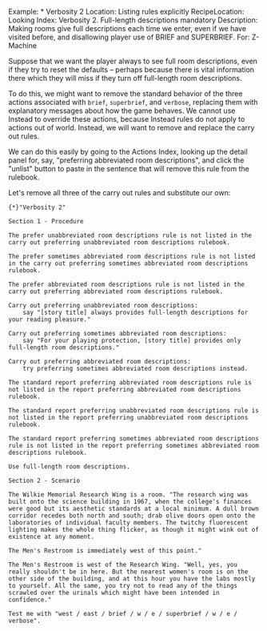 Example: * Verbosity 2
Location: Listing rules explicitly
RecipeLocation: Looking
Index: Verbosity 2. Full-length descriptions mandatory
Description: Making rooms give full descriptions each time we enter, even if we have visited before, and disallowing player use of BRIEF and SUPERBRIEF.
For: Z-Machine

  
Suppose that we want the player always to see full room descriptions, even if they try to reset the defaults – perhaps because there is vital information there which they will miss if they turn off full-length room descriptions.

  
To do this, we might want to remove the standard behavior of the three actions associated with ``brief``, ``superbrief``, and ``verbose``, replacing them with explanatory messages about how the game behaves. We cannot use Instead to override these actions, because Instead rules do not apply to actions out of world. Instead, we will want to remove and replace the carry out rules.

  
We can do this easily by going to the Actions Index, looking up the detail panel for, say, "preferring abbreviated room descriptions", and click the "unlist" button to paste in the sentence that will remove this rule from the rulebook.

  
Let's remove all three of the carry out rules and substitute our own:

  

``` inform7
{*}"Verbosity 2"

Section 1 - Procedure

The prefer unabbreviated room descriptions rule is not listed in the carry out preferring unabbreviated room descriptions rulebook.

The prefer sometimes abbreviated room descriptions rule is not listed in the carry out preferring sometimes abbreviated room descriptions rulebook.

The prefer abbreviated room descriptions rule is not listed in the carry out preferring abbreviated room descriptions rulebook.

Carry out preferring unabbreviated room descriptions:
	say "[story title] always provides full-length descriptions for your reading pleasure."

Carry out preferring sometimes abbreviated room descriptions:
	say "For your playing protection, [story title] provides only full-length room descriptions."

Carry out preferring abbreviated room descriptions:
	try preferring sometimes abbreviated room descriptions instead.

The standard report preferring abbreviated room descriptions rule is not listed in the report preferring abbreviated room descriptions rulebook.

The standard report preferring unabbreviated room descriptions rule is not listed in the report preferring unabbreviated room descriptions rulebook.

The standard report preferring sometimes abbreviated room descriptions rule is not listed in the report preferring sometimes abbreviated room descriptions rulebook.

Use full-length room descriptions.

Section 2 - Scenario

The Wilkie Memorial Research Wing is a room. "The research wing was built onto the science building in 1967, when the college's finances were good but its aesthetic standards at a local minimum. A dull brown corridor recedes both north and south; drab olive doors open onto the laboratories of individual faculty members. The twitchy fluorescent lighting makes the whole thing flicker, as though it might wink out of existence at any moment.

The Men's Restroom is immediately west of this point."

The Men's Restroom is west of the Research Wing. "Well, yes, you really shouldn't be in here. But the nearest women's room is on the other side of the building, and at this hour you have the labs mostly to yourself. All the same, you try not to read any of the things scrawled over the urinals which might have been intended in confidence."

Test me with "west / east / brief / w / e / superbrief / w / e / verbose".
```

